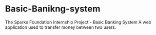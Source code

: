 # Basic-Banikng-system
The Sparks Foundation Internship Project - Basic Banking System A web application used to transfer money between two users.
